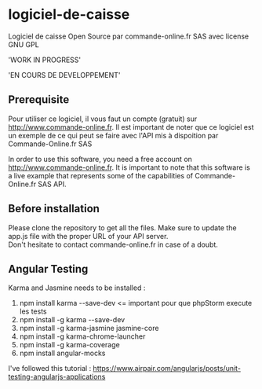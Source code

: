 # logiciel-de-caisse

Logiciel de caisse Open Source par commande-online.fr SAS avec license GNU GPL

'WORK IN PROGRESS'

'EN COURS DE DEVELOPPEMENT'

## Prerequisite

Pour utiliser ce logiciel, il vous faut un compte (gratuit) sur http://www.commande-online.fr. Il est important de noter que ce logiciel est un exemple de ce qui peut se faire avec l'API mis à dispoition par Commande-Online.fr SAS

In order to use this software, you need a free account on http://www.commande-online.fr. It is important to note that this software is a live example that represents some of the capabilities of Commande-Online.fr SAS API.

## Before installation

Please clone the repository to get all the files. Make sure to update the app.js file with the proper URL of your API server.  
Don't hesitate to contact commande-online.fr in case of a doubt.

## Angular Testing 

Karma and Jasmine needs to be installed : 

1. npm install karma --save-dev  <= important pour que phpStorm execute les tests
2. npm install -g karma --save-dev
3. npm install -g karma-jasmine jasmine-core
4. npm install -g karma-chrome-launcher
5. npm install -g karma-coverage
6. npm install angular-mocks

I've followed this tutorial : https://www.airpair.com/angularjs/posts/unit-testing-angularjs-applications
